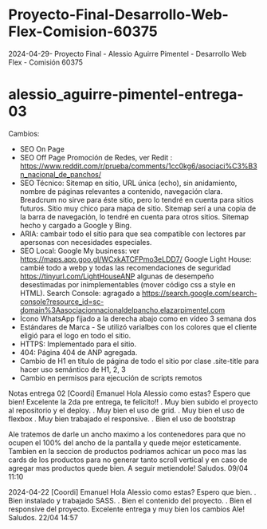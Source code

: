 # Proyecto-Final-Desarrollo-Web-Flex-Comision-60375
2024-04-29- Proyecto Final - Alessio Aguirre Pimentel - Desarrollo Web Flex - Comisión 60375
# alessio_aguirre-pimentel-entrega-03

Cambios:
- SEO On Page
- SEO Off Page Promoción de Redes, ver Redit : https://www.reddit.com/r/prueba/comments/1cc0kg6/asociaci%C3%B3n_nacional_de_panchos/ 
- SEO Técnico: Sitemap en sitio, URL única (echo), sin anidamiento, nombre de páginas relevantes a contenido, navegación clara. Breadcrum no sirve para éste sitio, pero lo tendré en cuenta para sitios futuros. Sitio muy chico para mapa de sitio. Sitemap serí a una copia de la barra de navegación, lo tendré en cuenta para otros sitios. Sitemap hecho y cargado a Google y Bing. 
- ARIA: cambair todo el sitio para que sea compatible con lectores par apersonas con necesidades especiales. 
- SEO Local: Google My business: ver https://maps.app.goo.gl/WCxkATCFPmo3eLDD7/ Google Light House: cambié todo a webp y todas las recomendaciones de seguridad https://tinyurl.com/LightHouseANP algunas de desempeño desestimadas por inimplementables (mover código css a style en HTML). Search Console: agragado a https://search.google.com/search-console?resource_id=sc-domain%3Aasociacionnacionaldelpancho.elazarpimentel.com
- Ícono WhatsApp fijado a la derecha abajo como en vídeo 3 semana dos
- Estándares de Marca - Se utilizó varialbes con los colores que el cliente eligió para el logo en todo el sitio. 
- HTTPS: Implementado para el sitio. 
- 404: Página 404 de ANP agregada. 
- Cambio de H1 en título de página de todo el sitio por clase .site-title para hacer uso semántico de H1, 2, 3
- Cambio en permisos para ejecución de scripts remotos 



Notas entrega 02
[Coordi] Emanuel
Hola Alessio como estas? Espero que bien!
Excelente la 2da pre entrega, te felicito!!
. Muy bien subido el proyecto al repositorio y el deploy.
. Muy bien el uso de grid.
. Muy bien el uso de flexbox
. Muy bien trabajado el responsive.
. Bien el uso de bootstrap

Ale tratemos de darle un ancho maximo a los contenedores para que no ocupen el 100% del ancho de la pantalla y quede mejor esteticamente.
Tambien en la seccion de productos podriamos achicar un poco mas las cards de los productos para no generar tanto scroll vertical y en caso de agregar mas productos quede bien.
A seguir metiendole!
Saludos.
09/04 11:10 


2024-04-22
[Coordi] Emanuel
Hola Alessio como estas? Espero que bien.
. Bien instalado y trabajado SASS.
. Bien el contenido del proyecto.
. Bien el responsive del proyecto.
Excelente entrega y muy bien los cambios Ale!
Saludos.
22/04 14:57
